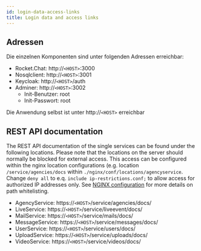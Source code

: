 ```yaml
---
id: login-data-access-links
title: Login data and access links
---
```

## Adressen
Die einzelnen Komponenten sind unter folgenden Adressen erreichbar:

* Rocket.Chat: http://`<HOST>`:3000
* Nosqlclient: http://`<HOST>`:3001
* Keycloak: http://`<HOST>`/auth
* Adminer: http://`<HOST>`:3002
    * Init-Benutzer: root
    * Init-Passwort: root

Die Anwendung selbst ist unter http://`<HOST>` erreichbar

## REST API documentation
The REST API documentation of the single services can be found under the following locations. Please note that the locations on the server should normally be blocked for external access. This access can be configured within the nginx location configurations (e.g. location `/service/agencies/docs` within `./nginx/conf/locations/agencyservice`. Change `deny all` to e.q. `include ip-restrictions.conf;` to allow access for authorized IP addresses only. See [NGINX configuration](../backend/nginx.md) for more details on path whitelisting.

* AgencyService: https://`<HOST>`/service/agencies/docs/
* LiveService: https://`<HOST>`/service/liveevent/docs/
* MailService: https://`<HOST>`/service/mails/docs/
* MessageService: https://`<HOST>`/service/messages/docs/
* UserService: https://`<HOST>`/service/users/docs/
* UploadService: https://`<HOST>`/service/uploads/docs/
* VideoService: https://`<HOST>`/service/videos/docs/